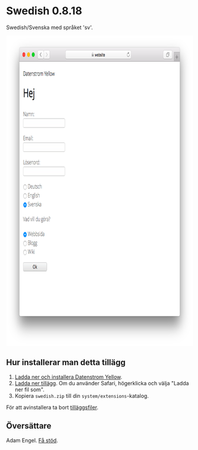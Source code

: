 Swedish 0.8.18
==============
Swedish/Svenska med språket 'sv'.

<p align="center"><img src="swedish-screenshot.png?raw=true" width="795" height="836" alt="Screenshot"></p>

## Hur installerar man detta tillägg

1. [Ladda ner och installera Datenstrom Yellow](https://github.com/datenstrom/yellow/).
2. [Ladda ner tillägg](https://github.com/datenstrom/yellow-extensions/raw/master/zip/swedish.zip). Om du använder Safari, högerklicka och välja "Ladda ner fil som".
3. Kopiera `swedish.zip` till din `system/extensions`-katalog.

För att avinstallera ta bort [tilläggsfiler](extension.ini).

## Översättare

Adam Engel. [Få stöd](https://datenstrom.se/yellow/help/).
